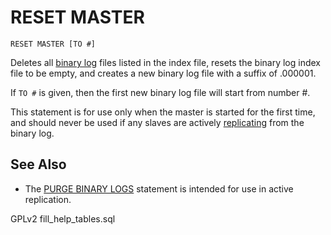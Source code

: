 
# RESET MASTER

```
RESET MASTER [TO #]
```

Deletes all [binary log](../../../../../server-management/server-monitoring-logs/binary-log/README.md) files listed in the index file, resets the
binary log index file to be empty, and creates a new binary log file with a suffix of .000001.


If `TO #` is given, then the first new binary log file will start from number #.


This statement is for use only when the master is started for the first time, and should never be used if any slaves are actively [replicating](../../../../../server-usage/replication-cluster-multi-master/README.md) from the binary log.


## See Also


* The [PURGE BINARY LOGS](../purge-binary-logs.md) statement is intended for use in active replication.


GPLv2 fill_help_tables.sql

